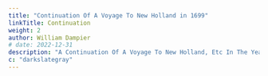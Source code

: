 ```yaml
---
title: "Continuation Of A Voyage To New Holland in 1699"
linkTitle: Continuation
weight: 2
author: William Dampier
# date: 2022-12-31
description: "A Continuation Of A Voyage To New Holland, Etc In The Year 1699."
c: "darkslategray"
---
```

